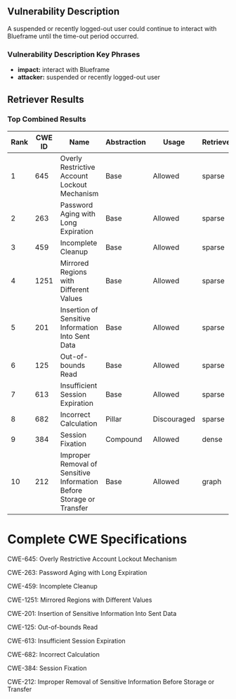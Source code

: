 ## Vulnerability Description
A suspended or recently logged-out user could continue to interact with Blueframe until the time-out period occurred.

### Vulnerability Description Key Phrases
- **impact:** interact with Blueframe
- **attacker:** suspended or recently logged-out user

## Retriever Results

### Top Combined Results

| Rank | CWE ID | Name | Abstraction | Usage  | Retrievers | Individual Scores |
|------|--------|------|-------------|-------|------------|-------------------|
| 1 | 645 | Overly Restrictive Account Lockout Mechanism | Base | Allowed | sparse | 0.034 |
| 2 | 263 | Password Aging with Long Expiration | Base | Allowed | sparse | 0.032 |
| 3 | 459 | Incomplete Cleanup | Base | Allowed | sparse | 0.029 |
| 4 | 1251 | Mirrored Regions with Different Values | Base | Allowed | sparse | 0.029 |
| 5 | 201 | Insertion of Sensitive Information Into Sent Data | Base | Allowed | sparse | 0.028 |
| 6 | 125 | Out-of-bounds Read | Base | Allowed | sparse | 0.028 |
| 7 | 613 | Insufficient Session Expiration | Base | Allowed | sparse | 0.028 |
| 8 | 682 | Incorrect Calculation | Pillar | Discouraged | sparse | 0.028 |
| 9 | 384 | Session Fixation | Compound | Allowed | dense | 0.330 |
| 10 | 212 | Improper Removal of Sensitive Information Before Storage or Transfer | Base | Allowed | graph | 0.002 |



# Complete CWE Specifications

CWE-645: Overly Restrictive Account Lockout Mechanism

CWE-263: Password Aging with Long Expiration

CWE-459: Incomplete Cleanup

CWE-1251: Mirrored Regions with Different Values

CWE-201: Insertion of Sensitive Information Into Sent Data

CWE-125: Out-of-bounds Read

CWE-613: Insufficient Session Expiration

CWE-682: Incorrect Calculation

CWE-384: Session Fixation

CWE-212: Improper Removal of Sensitive Information Before Storage or Transfer